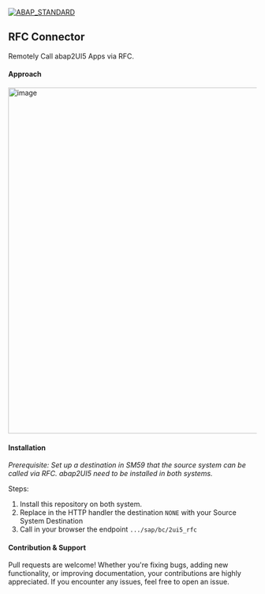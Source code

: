 [![ABAP_STANDARD](https://github.com/abap2UI5-addons/rfc-connector/actions/workflows/ABAP_STANDARD.yaml/badge.svg)](https://github.com/abap2UI5-addons/rfc-connector/actions/workflows/ABAP_STANDARD.yaml)

## RFC Connector

Remotely Call abap2UI5 Apps via RFC.

#### Approach
<img width="700" alt="image" src="https://github.com/abap2UI5/abap2UI5-connector_rfc/assets/102328295/5787755c-f4f1-48d8-a9da-50b4f04db9ed">

#### Installation

_Prerequisite: Set up a destination in SM59 that the source system can be called via RFC. abap2UI5 need to be installed in both systems._

Steps:
1. Install this repository on both system.
2. Replace in the HTTP handler the destination `NONE` with your Source System Destination
3. Call in your browser the endpoint `.../sap/bc/2ui5_rfc`



#### Contribution & Support
Pull requests are welcome! Whether you're fixing bugs, adding new functionality, or improving documentation, your contributions are highly appreciated. If you encounter any issues, feel free to open an issue.
